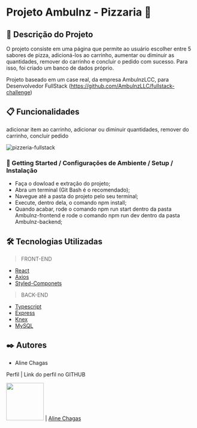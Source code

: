 # Projeto Ambulnz - Pizzaria 🍕


## 🚀 Descrição do Projeto

O projeto consiste em uma página que permite ao usuário escolher entre 5 sabores de pizza, adicioná-los ao carrinho, aumentar ou diminuir as quantidades, remover do carrinho e concluir o pedido com sucesso. Para isso, foi criado um banco de dados próprio.

Projeto baseado em um case real, da empresa AmbulnzLCC, para Desenvolvedor FullStack (https://github.com/AmbulnzLLC/fullstack-challenge)



## 📋 Funcionalidades

adicionar item ao carrinho, adicionar ou diminuir quantidades, remover do carrinho, concluir pedido

![pizzeria-fullstack](https://user-images.githubusercontent.com/104767043/198358150-c0a6d760-b6e4-4789-97ef-1e25133ae33d.gif)

### 🔧 Getting Started / Configurações de Ambiente / Setup / Instalação


* Faça o dowload e extração do projeto;
* Abra um terminal (Git Bash é o recomendado);
* Navegue até a pasta do projeto pelo seu terminal;
* Execute, dentro dela, o comando npm install;
* Quando acabar, rode o comando npm run start dentro da pasta Ambulnz-frontend e rode o comando npm run dev dentro da pasta Ambulnz-backend;



## 🛠️ Tecnologias Utilizadas

>
> FRONT-END
>
* [React](https://pt-br.reactjs.org/)
* [Axios](https://axios-http.com/ptbr/docs/intro)
* [Styled-Componets](https://styled-components.com/)


>
> BACK-END
>
* [Typescript](https://www.typescriptlang.org/docs/)
* [Express](https://expressjs.com/)
* [Knex](https://knexjs.org/)
* [MySQL](https://www.mysql.com/)

## ✒️ Autores

* Aline Chagas

Perfil      | Link do perfil no GITHUB

[<img src="https://avatars.githubusercontent.com/u/104767043?s=400&u=898ec1ebfb8413e84d8c03141a83ed69b2fa0206&v=4"  width="100px;"/>](https://www.linkedin.com/in/alinegfchagas/) | [Aline Chagas](https://github.com/alinegfchagas)
